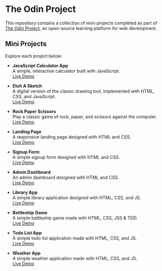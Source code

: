 # The Odin Project

This repository contains a collection of mini-projects completed as part of [The Odin Project](https://www.theodinproject.com/), an open-source learning platform for web development.

## Mini Projects

Explore each project below:

- **JavaScript Calculator App**  
  A simple, interactive calculator built with JavaScript.  
  [Live Demo](https://evansachie.github.io/js-calculator/)

- **Etch A Sketch**  
  A digital version of the classic drawing tool, implemented with HTML, CSS, and JavaScript.  
  [Live Demo](https://evansachie.github.io/Etch-A-Sketch/)

- **Rock Paper Scissors**  
  Play a classic game of rock, paper, and scissors against the computer.  
  [Live Demo](https://evansachie.github.io/rock-paper-scissors/)

- **Landing Page**  
  A responsive landing page designed with HTML and CSS.  
  [Live Demo](https://the-odin-project-iota.vercel.app/)

- **Signup Form**  
  A simple signup form designed with HTML and CSS.  
  [Live Demo](https://top-signup.netlify.app/)

- **Admin Dashboard**  
  An admin dashboard designed with HTML and CSS.  
  [Live Demo](https://admin-dashboard-mu-sand-49.vercel.app/)

- **Library App**  
A simple library application designed with HTML, CSS, and JS.  
[Live Demo](https://library-app-ochre-two.vercel.app/)

- **Battleship Game**  
A simple battleship game made with HTML, CSS, JSS & TDD.  
[Live Demo](https://battleship-game-sigma.vercel.app/)

- **Todo List App**  
A simple todo list application made with HTML, CSS, and JS.  
[Live Demo](https://todo-list-umber-zeta-12.vercel.app/)

- **Weather App**  
A simple weather application made with HTML, CSS, and JS.  
[Live Demo](https://odin-weather-app-gilt.vercel.app/)
